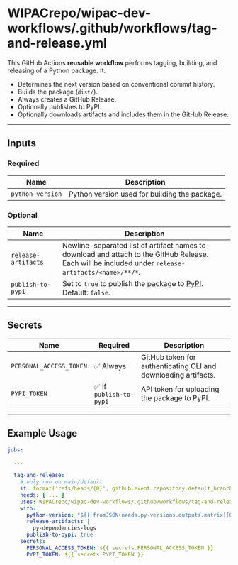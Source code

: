 # WIPACrepo/wipac-dev-workflows/.github/workflows/tag-and-release.yml

This GitHub Actions **reusable workflow** performs tagging, building, and releasing of a Python package. It:

- Determines the next version based on conventional commit history.
- Builds the package (`dist/`).
- Always creates a GitHub Release.
- Optionally publishes to PyPI.
- Optionally downloads artifacts and includes them in the GitHub Release.

---

## Inputs

### Required

| Name             | Description                                   |
|------------------|-----------------------------------------------|
| `python-version` | Python version used for building the package. |

### Optional

| Name                | Description                                                                                                                                            |
|---------------------|--------------------------------------------------------------------------------------------------------------------------------------------------------|
| `release-artifacts` | Newline-separated list of artifact names to download and attach to the GitHub Release.<br>Each will be included under `release-artifacts/<name>/**/*`. |
| `publish-to-pypi`   | Set to `true` to publish the package to [PyPI](https://pypi.org/).<br>Default: `false`.                                                                |

---

## Secrets

| Name                    | Required               | Description                                                    |
|-------------------------|------------------------|----------------------------------------------------------------|
| `PERSONAL_ACCESS_TOKEN` | ✅ Always               | GitHub token for authenticating CLI and downloading artifacts. |
| `PYPI_TOKEN`            | ✅ if `publish-to-pypi` | API token for uploading the package to PyPI.                   |

---

## Example Usage

```yaml
jobs:

  ...

  tag-and-release:
    # only run on main/default
    if: format('refs/heads/{0}', github.event.repository.default_branch) == github.ref
    needs: [ ... ]
    uses: WIPACrepo/wipac-dev-workflows/.github/workflows/tag-and-release.yml@v...
    with:
      python-version: "${{ fromJSON(needs.py-versions.outputs.matrix)[0] }}"
      release-artifacts: |
        py-dependencies-logs
      publish-to-pypi: true
    secrets:
      PERSONAL_ACCESS_TOKEN: ${{ secrets.PERSONAL_ACCESS_TOKEN }}
      PYPI_TOKEN: ${{ secrets.PYPI_TOKEN }}
```

